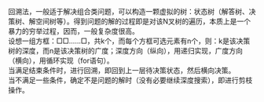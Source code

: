 回溯法，一般适于解决组合类问题，可以构造一颗虚拟的树：状态树（解答树、决策树、解空间树等）。得到问题的解的过程即是对该N叉树的遍历，本质上是一个暴力的穷举过程，因而，一般复杂度很高。  
设想一组方框：□□……□，共k个，而每个方框可选元素有n个，则：k是该决策树的深度，而n是该决策树的广度；深度方向（纵向），用递归实现，广度方向（横向），用循环实现（for语句）。  
当满足结束条件时，进行回溯，即回到上一层待决策状态，然后横向决策。  
当不满足一些条件，确定不是问题的解时（没有必要继续深度搜索），即进行剪枝操作。  
